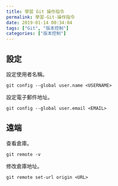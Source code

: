 ```yaml
---
title: 學習 Git 操作指令
permalink: 學習-Git-操作指令
date: 2019-01-14 00:34:04
tags: ["Git", "版本控制"]
categories: ["版本控制"]
---
```


## 設定

設定使用者名稱。

```CMD
git config --global user.name <USERNAME>
```

設定電子郵件地址。

```CMD
git config --global user.email <EMAIL>
```

## 遠端

查看倉庫。

```CMD
git remote -v
```

修改倉庫地址。

```CMD
git remote set-url origin <URL>
```
